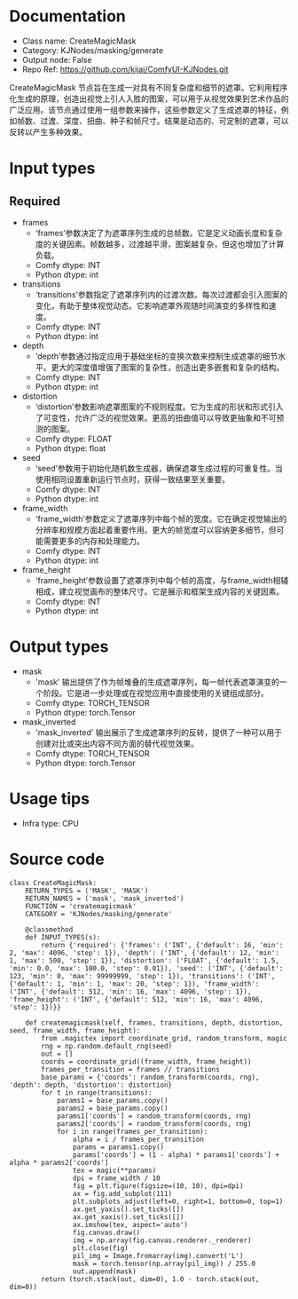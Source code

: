 # Documentation
- Class name: CreateMagicMask
- Category: KJNodes/masking/generate
- Output node: False
- Repo Ref: https://github.com/kijai/ComfyUI-KJNodes.git

CreateMagicMask 节点旨在生成一对具有不同复杂度和细节的遮罩。它利用程序化生成的原理，创造出视觉上引人入胜的图案，可以用于从视觉效果到艺术作品的广泛应用。该节点通过使用一组参数来操作，这些参数定义了生成遮罩的特征，例如帧数、过渡、深度、扭曲、种子和帧尺寸。结果是动态的、可定制的遮罩，可以反转以产生多种效果。

# Input types
## Required
- frames
    - ‘frames’参数决定了为遮罩序列生成的总帧数。它是定义动画长度和复杂度的关键因素。帧数越多，过渡越平滑，图案越复杂，但这也增加了计算负载。
    - Comfy dtype: INT
    - Python dtype: int
- transitions
    - ‘transitions’参数指定了遮罩序列内的过渡次数。每次过渡都会引入图案的变化，有助于整体视觉动态。它影响遮罩外观随时间演变的多样性和速度。
    - Comfy dtype: INT
    - Python dtype: int
- depth
    - ‘depth’参数通过指定应用于基础坐标的变换次数来控制生成遮罩的细节水平。更大的深度值增强了图案的复杂性，创造出更多嵌套和复杂的结构。
    - Comfy dtype: INT
    - Python dtype: int
- distortion
    - ‘distortion’参数影响遮罩图案的不规则程度。它为生成的形状和形式引入了可变性，允许广泛的视觉效果。更高的扭曲值可以导致更抽象和不可预测的图案。
    - Comfy dtype: FLOAT
    - Python dtype: float
- seed
    - ‘seed’参数用于初始化随机数生成器，确保遮罩生成过程的可重复性。当使用相同设置重新运行节点时，获得一致结果至关重要。
    - Comfy dtype: INT
    - Python dtype: int
- frame_width
    - ‘frame_width’参数定义了遮罩序列中每个帧的宽度。它在确定视觉输出的分辨率和规模方面起着重要作用。更大的帧宽度可以容纳更多细节，但可能需要更多的内存和处理能力。
    - Comfy dtype: INT
    - Python dtype: int
- frame_height
    - ‘frame_height’参数设置了遮罩序列中每个帧的高度，与frame_width相辅相成，建立视觉画布的整体尺寸。它是展示和框架生成内容的关键因素。
    - Comfy dtype: INT
    - Python dtype: int

# Output types
- mask
    - 'mask' 输出提供了作为帧堆叠的生成遮罩序列，每一帧代表遮罩演变的一个阶段。它是进一步处理或在视觉应用中直接使用的关键组成部分。
    - Comfy dtype: TORCH_TENSOR
    - Python dtype: torch.Tensor
- mask_inverted
    - 'mask_inverted' 输出展示了生成遮罩序列的反转，提供了一种可以用于创建对比或突出内容不同方面的替代视觉效果。
    - Comfy dtype: TORCH_TENSOR
    - Python dtype: torch.Tensor

# Usage tips
- Infra type: CPU

# Source code
```
class CreateMagicMask:
    RETURN_TYPES = ('MASK', 'MASK')
    RETURN_NAMES = ('mask', 'mask_inverted')
    FUNCTION = 'createmagicmask'
    CATEGORY = 'KJNodes/masking/generate'

    @classmethod
    def INPUT_TYPES(s):
        return {'required': {'frames': ('INT', {'default': 16, 'min': 2, 'max': 4096, 'step': 1}), 'depth': ('INT', {'default': 12, 'min': 1, 'max': 500, 'step': 1}), 'distortion': ('FLOAT', {'default': 1.5, 'min': 0.0, 'max': 100.0, 'step': 0.01}), 'seed': ('INT', {'default': 123, 'min': 0, 'max': 99999999, 'step': 1}), 'transitions': ('INT', {'default': 1, 'min': 1, 'max': 20, 'step': 1}), 'frame_width': ('INT', {'default': 512, 'min': 16, 'max': 4096, 'step': 1}), 'frame_height': ('INT', {'default': 512, 'min': 16, 'max': 4096, 'step': 1})}}

    def createmagicmask(self, frames, transitions, depth, distortion, seed, frame_width, frame_height):
        from .magictex import coordinate_grid, random_transform, magic
        rng = np.random.default_rng(seed)
        out = []
        coords = coordinate_grid((frame_width, frame_height))
        frames_per_transition = frames // transitions
        base_params = {'coords': random_transform(coords, rng), 'depth': depth, 'distortion': distortion}
        for t in range(transitions):
            params1 = base_params.copy()
            params2 = base_params.copy()
            params1['coords'] = random_transform(coords, rng)
            params2['coords'] = random_transform(coords, rng)
            for i in range(frames_per_transition):
                alpha = i / frames_per_transition
                params = params1.copy()
                params['coords'] = (1 - alpha) * params1['coords'] + alpha * params2['coords']
                tex = magic(**params)
                dpi = frame_width / 10
                fig = plt.figure(figsize=(10, 10), dpi=dpi)
                ax = fig.add_subplot(111)
                plt.subplots_adjust(left=0, right=1, bottom=0, top=1)
                ax.get_yaxis().set_ticks([])
                ax.get_xaxis().set_ticks([])
                ax.imshow(tex, aspect='auto')
                fig.canvas.draw()
                img = np.array(fig.canvas.renderer._renderer)
                plt.close(fig)
                pil_img = Image.fromarray(img).convert('L')
                mask = torch.tensor(np.array(pil_img)) / 255.0
                out.append(mask)
        return (torch.stack(out, dim=0), 1.0 - torch.stack(out, dim=0))
```